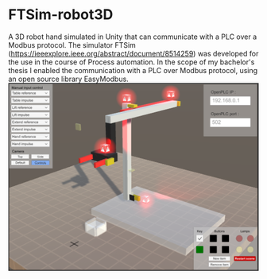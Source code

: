 # FTSim-robot3D
A 3D robot hand simulated in Unity that can communicate with a PLC over a Modbus protocol. The simulator FTSim (https://ieeexplore.ieee.org/abstract/document/8514259) 
was developed for the use in the course of Process automation. In the scope of my bachelor's thesis I enabled the communication with a PLC over Modbus protocol, 
using an open source library EasyModbus.
![robot](/img/robot.png)
